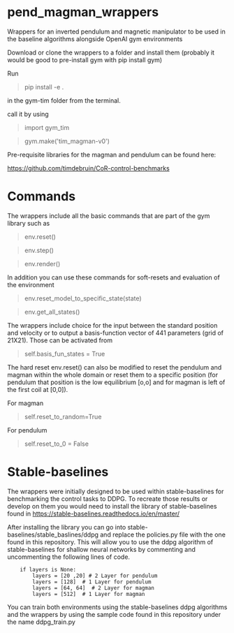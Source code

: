 # pend_magman_wrappers
Wrappers for an inverted pendulum and magnetic manipulator to be used in the baseline algorithms alongside OpenAI gym environments

Download or clone the wrappers to a folder and install them (probably it would be good to pre-install gym with pip install gym)

Run 
> pip install -e . 

in the gym-tim folder from the terminal.

call it by using 

> import gym_tim

> gym.make('tim_magman-v0')


Pre-requisite libraries for the magman and pendulum can be found here:

https://github.com/timdebruin/CoR-control-benchmarks


# Commands

The wrappers include all the basic commands that are part of the gym library such as 

> env.reset()

> env.step()

> env.render()

In addition you can use these commands for soft-resets and evaluation of the environment

> env.reset_model_to_specific_state(state)

> env.get_all_states()

The wrappers include choice for the input between the standard position and velocity or to output a basis-function vector of 441 parameters (grid of 21X21). Those can be activated from

> self.basis_fun_states = True

The hard reset env.reset() can also be modified to reset the pendulum and magman within the whole domain or reset them to a specific position (for pendulum that position is the low equilibrium [o,o] and for magman is left of the first coil at [0,0]).

For magman

> self.reset_to_random=True

For pendulum

> self.reset_to_0 = False


# Stable-baselines

The wrappers were initially designed to be used within stable-baselines for benchmarking the control tasks to DDPG. To recreate those results or develop on them you would need to install the library of stable-baselines found in https://stable-baselines.readthedocs.io/en/master/ 

After installing the library you can go into stable-baselines/stable_baslines/ddpg and replace the policies.py file with the one found in this repository. This will allow you to use the ddpg algorithm of stable-baselines for shallow neural networks by commenting and uncommenting the following lines of code.

        if layers is None:
            layers = [20 ,20] # 2 Layer for pendulum    
            layers = [128]  # 1 Layer for pendulum       
            layers = [64, 64]  # 2 Layer for magman
            layers = [512]  # 1 Layer for magman

You can train both environments using the stable-baselines ddpg algorithms and the wrappers by using the sample code found in this repository under the name ddpg_train.py





 
